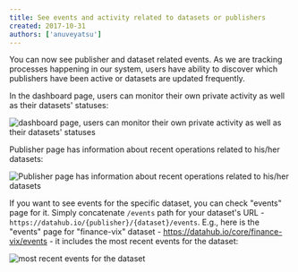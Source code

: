 ```yaml
---
title: See events and activity related to datasets or publishers
created: 2017-10-31
authors: ['anuveyatsu']
---
```


You can now see publisher and dataset related events. As we are tracking processes happening in our system, users have ability to discover which publishers have been active or datasets are updated frequently.

In the dashboard page, users can monitor their own private activity as well as their datasets' statuses:

![dashboard page, users can monitor their own private activity as well as their datasets' statuses](/static/img/docs/dashboard-events.png)

Publisher page has information about recent operations related to his/her datasets:

![Publisher page has information about recent operations related to his/her datasets](/static/img/docs/publisher-events.png)

If you want to see events for the specific dataset, you can check "events" page for it. Simply concatenate `/events` path for your dataset's URL - `https://datahub.io/{publisher}/{dataset}/events`. E.g., here is the "events" page for "finance-vix" dataset - https://datahub.io/core/finance-vix/events - it includes the most recent events for the dataset:

![most recent events for the dataset](/static/img/docs/events-page.png)
